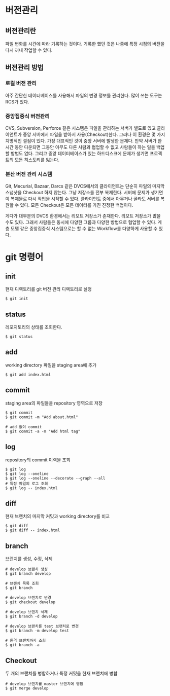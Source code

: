 # 버전관리
## 버전관리란
파일 변화를 시간에 따라 기록하는 것이다. 기록한 했던 것은 나중에 특정 시점의 버전을 다시 꺼내 작업할 수 있다.

## 버전관리 방법
### 로컬 버전 관리
아주 간단한 데이터베이스를 사용해서 파일의 변경 정보를 관리한다. 많이 쓰는 도구는 RCS가 있다.

### 중앙집중식 버전관리
 CVS, Subversion, Perforce 같은 시스템은 파일을 관리하는 서버가 별도로 있고 클라이언트가 중앙 서버에서 파일을 받아서 사용(Checkout)한다. 그러나 이 환경은 몇 가지 치명적인 결점이 있다. 가장 대표적인 것이 중앙 서버에 발생한 문제다. 만약 서버가 한 시간 동안 다운되면 그동안 아무도 다른 사람과 협업할 수 없고 사람들이 하는 일을 백업할 방법도 없다. 그리고 중앙 데이터베이스가 있는 하드디스크에 문제가 생기면 프로젝트의 모든 히스토리를 잃는다.

### 분산 버전 관리 시스템
Git, Mecurial, Bazaar, Darcs 같은 DVCS에서의 클라이언트는 단순히 파일의 마지막 스냅샷을 Checkout 하지 않는다. 그냥 저장소를 전부 복제한다. 서버에 문제가 생기면 이 복제물로 다시 작업을 시작할 수 있다. 클라이언트 중에서 아무거나 골라도 서버를 복원할 수 있다. 모든 Checkout은 모든 데이터를 가진 진정한 백업이다.

게다가 대부분의 DVCS 환경에서는 리모트 저장소가 존재한다. 리모트 저장소가 많을 수도 있다. 그래서 사람들은 동시에 다양한 그룹과 다양한 방법으로 협업할 수 있다. 계층 모델 같은 중앙집중식 시스템으로는 할 수 없는 Workflow를 다양하게 사용할 수 있다.

# git 명령어
## init
현재 디렉토리를 git 버전 관리 디렉토리로 설정

```shell
$ git init
```

## status
레포지토리의 상태를 조회한다.

```shell
$ git status
```

## add
working directory 파일을 staging area에 추가
```shell
$ git add index.html
```

## commit
staging area의 파일들을 repository 영역으로 저장
```shell
$ git commit
$ git commit -m "Add about.html"

# add 없이 commit
$ git commit -a -m "Add html tag"
```

## log
repository의 commit 이력을 조회

``` shell
$ git log
$ git log --oneline
$ git log --oneline --decorate --graph --all
# 특정 파일의 로그 조회
$ git log -- index.html
```

## diff
현재 브랜치의 마지막 커밋과 working directory를 비교
```shell
$ git diff
$ git diff -- index.html
```

## branch
브랜치를 생성, 수정, 삭제
```shell
# develop 브랜치 생성
$ git branch develop

# 브랜치 목록 조회
$ git branch

# develop 브랜치로 변경
$ git checkout develop

# develop 브랜치 삭제
$ git branch -d develop

# develop 브랜치를 test 브랜치로 변경
$ git branch -m develop test

# 원격 브랜치까지 조회
$ git branch -a
```

## Checkout
두 개의 브랜치를 병합하거나 특정 커밋을 현재 브랜치에 병합
```shell
# develop 브랜치를 master 브랜치에 병합
$ git merge develop
```
